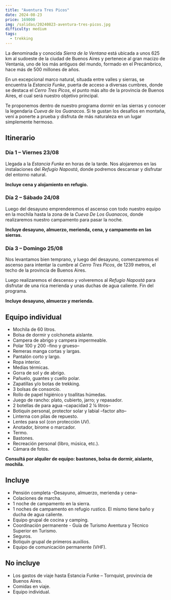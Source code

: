 ```yaml
---
title: "Aventura Tres Picos"
date: 2024-08-23
price: 169000
img: /salidas/20240823-aventura-tres-picos.jpg
difficulty: medium
tags:
  - trekking
---
```


La denominada y conocida _Sierra de la Ventana_ está ubicada a unos 625 km al sudoeste de la ciudad de Buenos Aires y pertenece al gran macizo de Ventania, uno de los más antiguos del mundo, formado en el Precámbrico, hace más de 500 millones de años.

En un excepcional marco natural, situada entre valles y sierras, se encuentra la _Estancia Funke_, puerta de acceso a diversas cumbres, donde se destaca el _Cerro Tres Picos_, el punto más alto de la provincia de Buenos Aires, el cual será nuestro objetivo principal.

Te proponemos dentro de nuestro programa dormir en las sierras y conocer la legendaria _Cueva de los Guanacos_. Si te gustan los desafíos en montaña, vení a ponerte a prueba y disfruta de más naturaleza en un lugar simplemente hermoso.

## Itinerario

### Día 1 – Viernes 23/08

Llegada a la _Estancia Funke_ en horas de la tarde. Nos alojaremos en las instalaciones del _Refugio Napostá_, donde podremos descansar y disfrutar del entorno natural.

**Incluye cena y alojamiento en refugio.**

### Día 2 – Sábado 24/08

Luego del desayuno emprenderemos el ascenso con todo nuestro equipo en la mochila hasta la zona de la _Cueva De Los Guanacos_, donde realizaremos nuestro campamento para pasar la noche.

**Incluye desayuno, almuerzo, merienda, cena, y campamento en las sierras.**

### Día 3 – Domingo 25/08

Nos levantamos bien temprano, y luego del desayuno, comenzaremos el ascenso para intentar la cumbre al _Cerro Tres Picos_, de 1239 metros, el techo de la provincia de Buenos Aires.

Luego realizaremos el descenso y volveremos al _Refugio Napostá_ para disfrutar de una rica merienda y unas duchas de agua caliente. Fin del programa.

**Incluye desayuno, almuerzo y merienda.**

## Equipo individual

- Mochila de 60 litros.
- Bolsa de dormir y colchoneta aislante.
- Campera de abrigo y campera impermeable.
- Polar 100 y 200 –fino y grueso–
- Remeras manga cortas y largas.
- Pantalón corto y largo.
- Ropa interior.
- Medias térmicas.
- Gorra de sol y de abrigo.
- Pañuelo, guantes y cuello polar.
- Zapatillas y/o botas de trekking.
- 3 bolsas de consorcio.
- Rollo de papel higiénico y toallitas húmedas.
- Juego de rancho: plato, cubierto, jarro; y repasador.
- 2 botellas de para agua –capacidad 2 ¼ litros–
- Botiquín personal, protector solar y labial –factor alto–
- Linterna con pilas de repuesto.
- Lentes para sol (con protección UV).
- Anotador, birome o marcador.
- Termo.
- Bastones.
- Recreación personal (libro, música, etc.).
- Cámara de fotos.

**Consultá por alquiler de equipo: bastones, bolsa de dormir, aislante, mochila.**

## Incluye

- Pensión completa –Desayuno, almuerzo, merienda y cena–
- Colaciones de marcha.
- 1 noche de campamento en la sierra.
- 1 noches de campamento en refugio rustico. El mismo tiene baño y ducha de agua caliente.
- Equipo grupal de cocina y camping.
- Coordinación permanente - Guía de Turismo Aventura y Técnico Superior en Turismo.
- Seguros.
- Botiquín grupal de primeros auxilios.
- Equipo de comunicación permanente (VHF).

## No incluye

- Los gastos de viaje hasta Estancia Funke – Tornquist, provincia de Buenos Aires.
- Comidas en viaje.
- Equipo individual.
